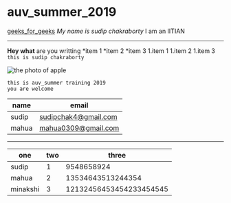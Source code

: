 # auv_summer_2019

[geeks_for_geeks](https://www.geeksforgeeks.org/)
_My name is sudip chakraborty_ I am an IITIAN
___
**Hey what** are you writting
*item 1
*item 2
  *item 3
 1.item 1
 1.item 2
 1.item 3
 `this is sudip chakraborty`
 
 ![the photo of apple](https://images.pexels.com/photos/257840/pexels-photo-257840.jpeg?cs=srgb&dl=apple-blur-branch-257840.jpg&fm=jpg)

```
this is auv_summer training 2019
you are welcome
```
|name       | email               |
|-----------|---------------------|
|sudip      | sudipchak4@gmail.com|
|mahua      | mahua0309@gmail.com |

___
|one |two|three|
|----|---|-----|
|sudip|1|9548658924|
|mahua|2|13534643513244354|
minakshi|3|12132456453454233454545|


